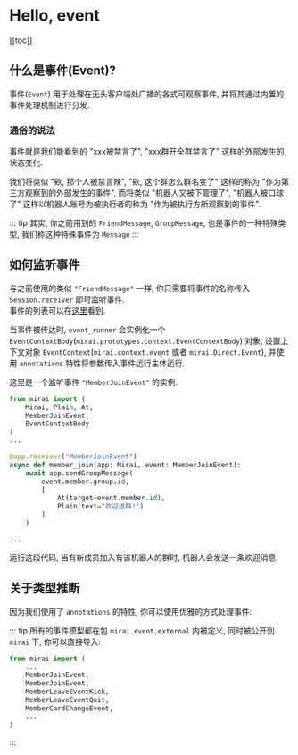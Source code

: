 # Hello, event

[[toc]]

## 什么是事件(Event)?
事件(`Event`) 用于处理在无头客户端处广播的各式可观察事件, 并将其通过内置的事件处理机制进行分发.

### 通俗的说法
事件就是我们能看到的 "xxx被禁言了", "xxx群开全群禁言了" 这样的外部发生的状态变化.

我们将类似 "欸, 那个人被禁言辣", "欸, 这个群怎么群名变了" 这样的称为 "作为第三方观察到的外部发生的事件",
而将类似 "机器人又被下管理了", "机器人被口球了" 这样以机器人账号为被执行者的称为 "作为被执行方所观察到的事件".

::: tip
其实, 你之前用到的 `FriendMessage`, `GroupMessage`,
也是事件的一种特殊类型, 我们称这种特殊事件为 `Message`
:::

## 如何监听事件
与之前使用的类似 `"FriendMessage"` 一样, 你只需要将事件的名称传入 `Session.receiver` 即可监听事件.  
事件的列表可以在[这里](https://github.com/mamoe/mirai/blob/master/mirai-api-http/EventType_CH.md)看到.

当事件被传达时, `event_runner` 会实例化一个 `EventContextBody`(`mirai.prototypes.context.EventContextBody`)
对象, 设置上下文对象 `EventContext`(`mirai.context.event` 或者 `mirai.Direct.Event`), 
并使用 `annotations` 特性将参数传入事件运行主体运行.

这里是一个监听事件 `"MemberJoinEvent"` 的实例.
``` python
from mirai import (
    Mirai, Plain, At,
    MemberJoinEvent,
    EventContextBody
)
...

@app.receiver("MemberJoinEvent")
async def member_join(app: Mirai, event: MemberJoinEvent):
    await app.sendGroupMessage(
        event.member.group.id,
        [
            At(target=event.member.id),
            Plain(text="欢迎进群!")
        ]
    )

...
```

运行这段代码, 当有新成员加入有该机器人的群时, 机器人会发送一条欢迎消息.

## 关于类型推断
因为我们使用了 `annotations` 的特性,
你可以使用优雅的方式处理事件:

::: tip
所有的事件模型都在包 `mirai.event.external` 内被定义, 同时被公开到 `mirai` 下, 你可以直接导入:

``` python
from mirai import (
    ...
    MemberJoinEvent,
    MemberJoinEvent,
    MemberLeaveEventKick,
    MemberLeaveEventQuit,
    MemberCardChangeEvent,
    ... 
)
```
:::
